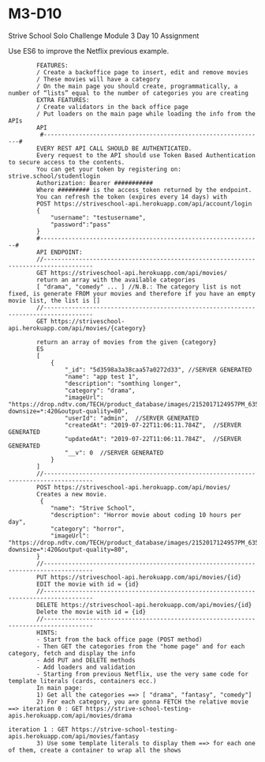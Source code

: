 # M3-D10
Strive School Solo Challenge Module 3 Day 10 Assignment

 Use ES6 to improve the Netflix previous example.
            
            FEATURES:
            / Create a backoffice page to insert, edit and remove movies
            / These movies will have a category
            / On the main page you should create, programmatically, a number of “lists” equal to the number of categories you are creating
            EXTRA FEATURES:
            / Create validators in the back office page
            / Put loaders on the main page while loading the info from the APIs
            API
             #---------------------------------------------------------------#
            EVERY REST API CALL SHOULD BE AUTHENTICATED. 
            Every request to the API should use Token Based Authentication to secure access to the contents.
            You can get your token by registering on: strive.school/studentlogin
            Authorization: Bearer ###########
            Where ######### is the access_token returned by the endpoint.
            You can refresh the token (expires every 14 days) with 
            POST https://striveschool-api.herokuapp.com/api/account/login
            {
                "username": "testusername",
                "password":"pass"
            }   
            #---------------------------------------------------------------#
            API ENDPOINT:
            //------------------------------------------------------------------------------------
            GET https://striveschool-api.herokuapp.com/api/movies/ 
            return an array with the available categories
            [ "drama", "comedy" ... ] //N.B.: The category list is not fixed, is generate FROM your movies and therefore if you have an empty movie list, the list is []
            //------------------------------------------------------------------------------------
            GET https://striveschool-api.herokuapp.com/api/movies/{category}
            
            return an array of movies from the given {category}
            ES
            [
                {
                    "_id": "5d3598a3a38caa57a0272d33", //SERVER GENERATED
                    "name": "app test 1",
                    "description": "somthing longer",
                    "category": "drama",
                    "imageUrl": "https://drop.ndtv.com/TECH/product_database/images/2152017124957PM_635_nokia_3310.jpeg?downsize=*:420&output-quality=80",
                    "userId": "admin",  //SERVER GENERATED
                    "createdAt": "2019-07-22T11:06:11.784Z",  //SERVER GENERATED
                    "updatedAt": "2019-07-22T11:06:11.784Z",  //SERVER GENERATED
                    "__v": 0  //SERVER GENERATED
                }
            ]
            //------------------------------------------------------------------------------------
            POST https://striveschool-api.herokuapp.com/api/movies/
            Creates a new movie. 
             {
                "name": "Strive School",
                "description": "Horror movie about coding 10 hours per day",
                "category": "horror",
                "imageUrl": "https://drop.ndtv.com/TECH/product_database/images/2152017124957PM_635_nokia_3310.jpeg?downsize=*:420&output-quality=80",
            }
            //------------------------------------------------------------------------------------
            PUT https://striveschool-api.herokuapp.com/api/movies/{id}
            EDIT the movie with id = {id}
            //------------------------------------------------------------------------------------
            DELETE https://striveschool-api.herokuapp.com/api/movies/{id}
            Delete the movie with id = {id}
            //------------------------------------------------------------------------------------
            HINTS:
            - Start from the back office page (POST method)
            - Then GET the categories from the "home page" and for each category, fetch and display the info
            - Add PUT and DELETE methods
            - Add loaders and validation
            - Starting from previous Netflix, use the very same code for template literals (cards, containers ecc.)
            In main page:
            1) Get all the categories ==> [ "drama", "fantasy", "comedy"]
            2) For each category, you are gonna FETCH the relative movie ==> iteration 0 : GET https://strive-school-testing-apis.herokuapp.com/api/movies/drama 
                                                                             iteration 1 : GET https://strive-school-testing-apis.herokuapp.com/api/movies/fantasy 
            3) Use some template literals to display them ==> for each one of them, create a container to wrap all the shows
